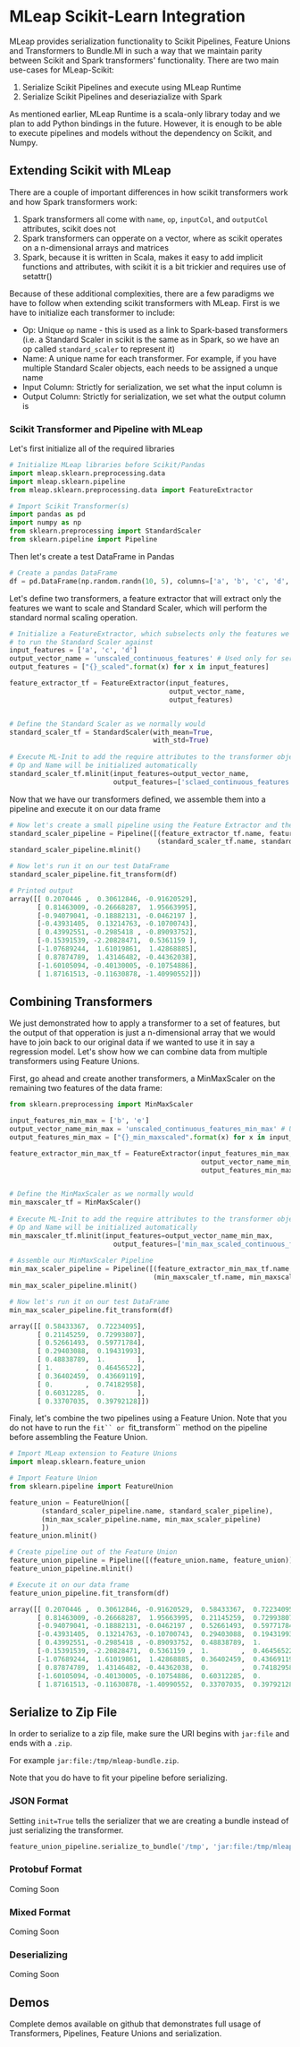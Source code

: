 # MLeap Scikit-Learn Integration

MLeap provides serialization functionality to Scikit Pipelines, Feature Unions and Transformers to Bundle.Ml in such a way that we maintain parity between Scikit and Spark transformers' functionality.
There are two main use-cases for MLeap-Scikit:
1. Serialize Scikit Pipelines and execute using MLeap Runtime
2. Serialize Scikit Pipelines and deseriazialize with Spark

As mentioned earlier, MLeap Runtime is a scala-only library today and we plan to add Python bindings in the future. However, it is enough to be able to execute pipelines and models without the dependency on Scikit, and Numpy.

## Extending Scikit with MLeap

There are a couple of important differences in how scikit transformers work and how Spark transformers work:
1. Spark transformers all come with `name`, `op`, `inputCol`, and `outputCol` attributes, scikit does not
2. Spark transformers can opperate on a vector, where as scikit operates on a n-dimensional arrays and matrices
3. Spark, because it is written in Scala, makes it easy to add implicit functions and attributes, with scikit it is a bit trickier and requires use of setattr()

Because of these additional complexities, there are a few paradigms we have to follow when extending scikit transformers with MLeap.
First is we have to initialize each transformer to include:
* Op: Unique `op` name - this is used as a link to Spark-based transformers (i.e. a Standard Scaler in scikit is the same as in Spark, so we have an op called `standard_scaler` to represent it)
* Name: A unique name for each transformer. For example, if you have multiple Standard Scaler objects, each needs to be assigned a unque name
* Input Column: Strictly for serialization, we set what the input column is
* Output Column: Strictly for serialization, we set what the output column is

### Scikit Transformer and Pipeline with MLeap

Let's first initialize all of the required libraries
```python
# Initialize MLeap libraries before Scikit/Pandas
import mleap.sklearn.preprocessing.data
import mleap.sklearn.pipeline
from mleap.sklearn.preprocessing.data import FeatureExtractor

# Import Scikit Transformer(s)
import pandas as pd
import numpy as np
from sklearn.preprocessing import StandardScaler
from sklearn.pipeline import Pipeline
```

Then let's create a test DataFrame in Pandas

```python
# Create a pandas DataFrame
df = pd.DataFrame(np.random.randn(10, 5), columns=['a', 'b', 'c', 'd', 'e'])
```

Let's define two transformers, a feature extractor that will extract only the features we want to scale and Standard Scaler, which will perform the standard normal scaling operation.

```python
# Initialize a FeatureExtractor, which subselects only the features we want
# to run the Standard Scaler against
input_features = ['a', 'c', 'd']
output_vector_name = 'unscaled_continuous_features' # Used only for serialization purposes
output_features = ["{}_scaled".format(x) for x in input_features]

feature_extractor_tf = FeatureExtractor(input_features, 
                                        output_vector_name, 
                                        output_features)


# Define the Standard Scaler as we normally would
standard_scaler_tf = StandardScaler(with_mean=True,
                                    with_std=True)
                                 
# Execute ML-Init to add the require attributes to the transformer object
# Op and Name will be initialized automatically
standard_scaler_tf.mlinit(input_features=output_vector_name,
                          output_features=['sclaed_continuous_features'])
```
                       
Now that we have our transformers defined, we assemble them into a pipeline and execute it on our data frame

```python
# Now let's create a small pipeline using the Feature Extractor and the Standard Scaler
standard_scaler_pipeline = Pipeline([(feature_extractor_tf.name, feature_extractor_tf),
                                     (standard_scaler_tf.name, standard_scaler_tf)])
standard_scaler_pipeline.mlinit()

# Now let's run it on our test DataFrame
standard_scaler_pipeline.fit_transform(df)

# Printed output
array([[ 0.2070446 ,  0.30612846, -0.91620529],
       [ 0.81463009, -0.26668287,  1.95663995],
       [-0.94079041, -0.18882131, -0.0462197 ],
       [-0.43931405,  0.13214763, -0.10700743],
       [ 0.43992551, -0.2985418 , -0.89093752],
       [-0.15391539, -2.20828471,  0.5361159 ],
       [-1.07689244,  1.61019861,  1.42868885],
       [ 0.87874789,  1.43146482, -0.44362038],
       [-1.60105094, -0.40130005, -0.10754886],
       [ 1.87161513, -0.11630878, -1.40990552]])
```

## Combining Transformers

We just demonstrated how to apply a transformer to a set of features, but the output of that opperation is just a n-dimensional array that we would have to join back to our original data if we wanted to use it in say a regression model. Let's show how we can combine data from multiple transformers using Feature Unions.

First, go ahead and create another transformers, a MinMaxScaler on the remaining two features of the data frame:

```python
from sklearn.preprocessing import MinMaxScaler

input_features_min_max = ['b', 'e']
output_vector_name_min_max = 'unscaled_continuous_features_min_max' # Used only for serialization purposes
output_features_min_max = ["{}_min_maxscaled".format(x) for x in input_features_min_max]

feature_extractor_min_max_tf = FeatureExtractor(input_features_min_max, 
                                                output_vector_name_min_max, 
                                                output_features_min_max)


# Define the MinMaxScaler as we normally would
min_maxscaler_tf = MinMaxScaler()
                                 
# Execute ML-Init to add the require attributes to the transformer object
# Op and Name will be initialized automatically
min_maxscaler_tf.mlinit(input_features=output_vector_name_min_max,
                          output_features=['min_max_scaled_continuous_features'])
                          
# Assemble our MinMaxScaler Pipeline
min_max_scaler_pipeline = Pipeline([(feature_extractor_min_max_tf.name, feature_extractor_min_max_tf),
                                    (min_maxscaler_tf.name, min_maxscaler_tf)])
min_max_scaler_pipeline.mlinit()

# Now let's run it on our test DataFrame
min_max_scaler_pipeline.fit_transform(df)

array([[ 0.58433367,  0.72234095],
       [ 0.21145259,  0.72993807],
       [ 0.52661493,  0.59771784],
       [ 0.29403088,  0.19431993],
       [ 0.48838789,  1.        ],
       [ 1.        ,  0.46456522],
       [ 0.36402459,  0.43669119],
       [ 0.        ,  0.74182958],
       [ 0.60312285,  0.        ],
       [ 0.33707035,  0.39792128]])
```

Finaly, let's combine the two pipelines using a Feature Union. Note that you do not have to run the `fit`` or `fit_transform`` method on the pipeline before assembling the Feature Union.

```python
# Import MLeap extension to Feature Unions
import mleap.sklearn.feature_union

# Import Feature Union
from sklearn.pipeline import FeatureUnion

feature_union = FeatureUnion([
        (standard_scaler_pipeline.name, standard_scaler_pipeline),
        (min_max_scaler_pipeline.name, min_max_scaler_pipeline)
        ])
feature_union.mlinit()

# Create pipeline out of the Feature Union
feature_union_pipeline = Pipeline([(feature_union.name, feature_union)])
feature_union_pipeline.mlinit()

# Execute it on our data frame
feature_union_pipeline.fit_transform(df)

array([[ 0.2070446 ,  0.30612846, -0.91620529,  0.58433367,  0.72234095],
       [ 0.81463009, -0.26668287,  1.95663995,  0.21145259,  0.72993807],
       [-0.94079041, -0.18882131, -0.0462197 ,  0.52661493,  0.59771784],
       [-0.43931405,  0.13214763, -0.10700743,  0.29403088,  0.19431993],
       [ 0.43992551, -0.2985418 , -0.89093752,  0.48838789,  1.        ],
       [-0.15391539, -2.20828471,  0.5361159 ,  1.        ,  0.46456522],
       [-1.07689244,  1.61019861,  1.42868885,  0.36402459,  0.43669119],
       [ 0.87874789,  1.43146482, -0.44362038,  0.        ,  0.74182958],
       [-1.60105094, -0.40130005, -0.10754886,  0.60312285,  0.        ],
       [ 1.87161513, -0.11630878, -1.40990552,  0.33707035,  0.39792128]])
```

## Serialize to Zip File

In order to serialize to a zip file, make sure the URI begins with `jar:file` and ends with a `.zip`.

For example `jar:file:/tmp/mleap-bundle.zip`.

Note that you do have to fit your pipeline before serializing.

### JSON Format

Setting `init=True` tells the serializer that we are creating a bundle instead of just serializing the transformer.

```python
feature_union_pipeline.serialize_to_bundle('/tmp', 'jar:file:/tmp/mleap-bundle.zip', init=True)
```

### Protobuf Format

Coming Soon

### Mixed Format

Coming Soon

### Deserializing

Coming Soon

## Demos

Complete demos available on github that demonstrates full usage of Transformers, Pipelines, Feature Unions and serialization.